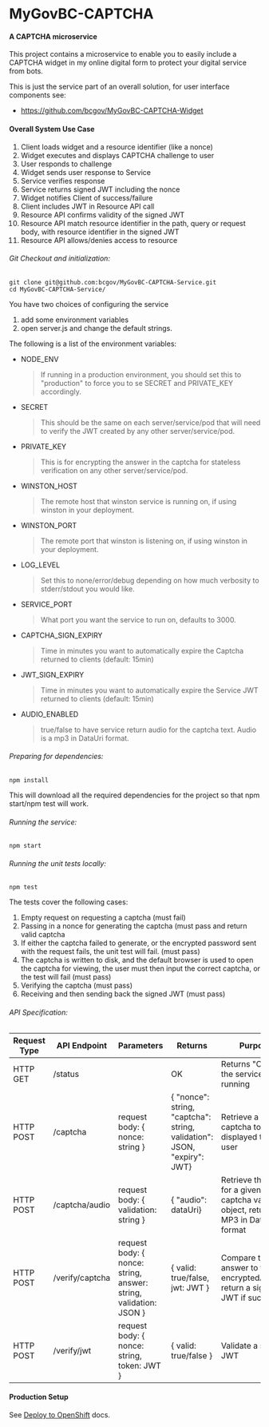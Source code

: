 # MyGovBC-CAPTCHA

#### A CAPTCHA microservice

This project contains a microservice to enable you to easily include a CAPTCHA widget in my online digital form to protect your digital service from bots.  

This is just the service part of an overall solution, for user interface components see:

* https://github.com/bcgov/MyGovBC-CAPTCHA-Widget

#### Overall System Use Case

1. Client loads widget and a resource identifier (like a nonce)
2. Widget executes and displays CAPTCHA challenge to user
3. User responds to challenge
4. Widget sends user response to Service
5. Service verifies response
6. Service returns signed JWT including the nonce
7. Widget notifies Client of success/failure
8. Client includes JWT in Resource API call
9. Resource API confirms validity of the signed JWT
10. Resource API match resource identifier in the path, query or request body, with resource identifier in the signed JWT
11. Resource API allows/denies access to resource

###### Git Checkout and initialization:
```
git clone git@github.com:bcgov/MyGovBC-CAPTCHA-Service.git
cd MyGovBC-CAPTCHA-Service/
```

You have two choices of configuring the service
1. add some environment variables
2. open server.js and change the default strings.

The following is a list of the environment variables:

* NODE_ENV
    > If running in a production environment, you should set this to "production" to force you to se SECRET and PRIVATE_KEY accordingly.
* SECRET
    > This should be the same on each server/service/pod that will need to verify the JWT created by any other server/service/pod.
* PRIVATE_KEY
    > This is for encrypting the answer in the captcha for stateless verification on any other server/service/pod.
* WINSTON_HOST
    >  The remote host that winston service is running on, if using winston in your deployment.
* WINSTON_PORT
    >  The remote port that winston is listening on, if using winston in your deployment.
* LOG_LEVEL
    > Set this to none/error/debug depending on how much verbosity to stderr/stdout you would like.
* SERVICE_PORT
    > What port you want the service to run on, defaults to 3000.
* CAPTCHA_SIGN_EXPIRY
    > Time in minutes you want to automatically expire the Captcha returned to clients (default: 15min)
* JWT_SIGN_EXPIRY
    > Time in minutes you want to automatically expire the Service JWT returned to clients (default: 15min)
* AUDIO_ENABLED
    > true/false to have service return audio for the captcha text.  Audio is a mp3 in DataUri format. 

###### Preparing for dependencies:
```
npm install
```
This will download  all the required dependencies for the project so that npm start/npm test will work.

###### Running the service:
```
npm start
```

###### Running the unit tests locally:
```
npm test
```

The tests cover the following cases:
1. Empty request on requesting a captcha (must fail)
2. Passing in a nonce for generating the captcha (must pass and return valid captcha
3. If either the captcha failed to generate, or the encrypted password sent with the request fails, the unit test will fail. (must pass)
4. The captcha is written to disk, and the default browser is used to open the captcha for viewing, the user must then input the correct captcha, or the test will fail (must pass)
5. Verifying the captcha (must pass)
6. Receiving and then sending back the signed JWT (must pass)


###### API Specification:
Request Type | API Endpoint | Parameters | Returns | Purpose
------------ | ------------- | ------------- | ------------- | -------------
HTTP GET | /status | | OK | Returns "OK" if the service is running
HTTP POST | /captcha | request body: { nonce: string } | {  "nonce": string,  "captcha": string,  validation": JSON,  "expiry": JWT}| Retrieve a captcha to be displayed to a user
HTTP POST | /captcha/audio | request body: { validation: string } | {  "audio": dataUri}| Retrieve the audio for a given captcha validation object, returns MP3 in DataUri format
HTTP POST | /verify/captcha | request body: { nonce: string, answer: string, validation: JSON } | { valid: true/false, jwt: JWT } | Compare the answer to the encryptedAnswer, return a signed JWT if successful
HTTP POST | /verify/jwt | request body: { nonce: string, token: JWT } | { valid: true/false } | Validate a signed JWT

#### Production Setup
See [Deploy to OpenShift](openshift/README.md) docs.
